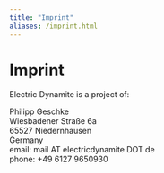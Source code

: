 ```yaml
---
title: "Imprint"
aliases: /imprint.html
---
```

Imprint
=======

Electric Dynamite is a project of:  
  
Philipp Geschke  
Wiesbadener Stra&szlig;e 6a  
65527 Niedernhausen  
Germany  
email: mail AT electricdynamite DOT de  
phone: +49 6127 9650930  
